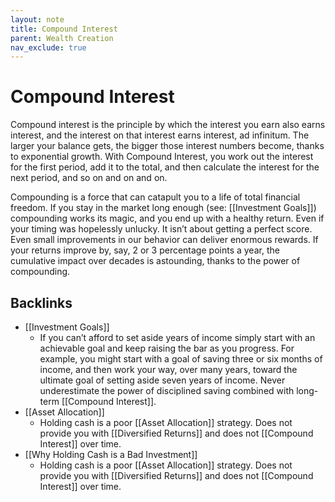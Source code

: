 ```yaml
---
layout: note
title: Compound Interest
parent: Wealth Creation
nav_exclude: true
---
```


# Compound Interest
Compound interest is the principle by which the interest you earn also earns interest, and the interest on that interest earns interest, ad infinitum. The larger your balance gets, the bigger those interest numbers become, thanks to exponential growth. With Compound Interest, you work out the interest for the first period, add it to the total, and then calculate the interest for the next period, and so on and on and on.

Compounding is a force that can catapult you to a life of total financial freedom. If you stay in the market long enough (see: [[Investment Goals]]) compounding works its magic, and you end up with a healthy return. Even if your timing was hopelessly unlucky. It isn’t about getting a perfect score. Even small improvements in our behavior can deliver enormous rewards. If your returns improve by, say, 2 or 3 percentage points a year, the cumulative impact over decades is astounding, thanks to the power of compounding.

## Backlinks
* [[Investment Goals]]
	* If you can’t afford to set aside years of income simply start with an achievable goal and keep raising the bar as you progress. For example, you might start with a goal of saving three or six months of income, and then work your way, over many years, toward the ultimate goal of setting aside seven years of income. Never underestimate the power of disciplined saving combined with long-term [[Compound Interest]].
* [[Asset Allocation]]
	* Holding cash is a poor [[Asset Allocation]] strategy. Does not provide you with [[Diversified Returns]] and does not [[Compound Interest]] over time. 
* [[Why Holding Cash is a Bad Investment]]
	* Holding cash is a poor [[Asset Allocation]] strategy. Does not provide you with [[Diversified Returns]] and does not [[Compound Interest]] over time. 

